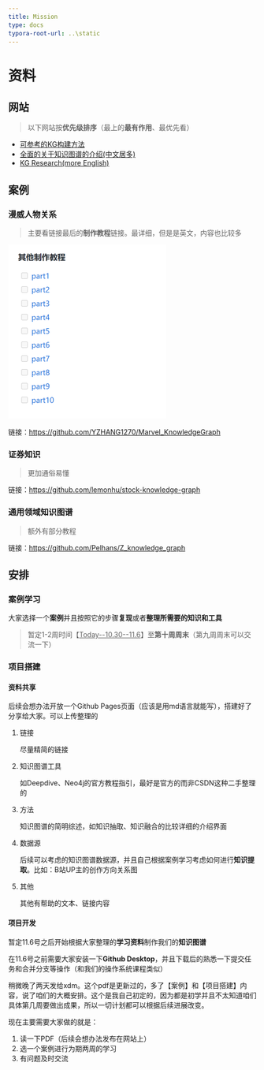 ```yaml
---
title: Mission
type: docs
typora-root-url: ..\static
---
```

# 资料

## 网站

> 以下网站按**优先级排序**（最上的**最有作用**、最优先看）

- [可参考的KG构建方法](https://blog.csdn.net/xs1997/article/details/109257727)
- [全面的关于知识图谱的介绍(中文居多)](https://github.com/husthuke/awesome-knowledge-graph)
- [KG Research(more English)](https://shaoxiongji.github.io/knowledge-graphs/)

## 案例

### 漫威人物关系

> 主要看链接最后的**制作教程**链接。最详细，但是是英文，内容也比较多

<img src="/images/_index.assets/image-20221023000330408-16669734633171.png" alt="image-20221023000330408" style="zoom: 50%;" />

链接：https://github.com/YZHANG1270/Marvel_KnowledgeGraph

### 证券知识

> 更加通俗易懂

链接：https://github.com/lemonhu/stock-knowledge-graph

### 通用领域知识图谱

> 额外有部分教程

链接：https://github.com/Pelhans/Z_knowledge_graph

## 安排

### 案例学习

大家选择一个**案例**并且按照它的步骤**复现**或者**整理所需要的知识和工具**

> 暂定1-2周时间【<u>Today--10.30--11.6</u>】至**第十周周末**（第九周周末可以交流一下）

### 项目搭建

#### 资料共享

后续会想办法开放一个Github Pages页面（应该是用md语言就能写），搭建好了分享给大家。可以上传整理的

1. 链接

   尽量精简的链接

2. 知识图谱工具

   如Deepdive、Neo4j的官方教程指引，最好是官方的而非CSDN这种二手整理的

3. 方法

   知识图谱的简明综述，如知识抽取、知识融合的比较详细的介绍界面

4. 数据源

   后续可以考虑的知识图谱数据源，并且自己根据案例学习考虑如何进行**知识提取**。比如：B站UP主的创作方向关系图

5. 其他

   其他有帮助的文本、链接内容

#### 项目开发

暂定11.6号之后开始根据大家整理的**学习资料**制作我们的**知识图谱**

在11.6号之前需要大家安装一下**Github Desktop**，并且下载后的熟悉一下提交任务和合并分支等操作（和我们的操作系统课程类似）



稍微晚了两天发给xdm。这个pdf是更新过的，多了【案例】和【项目搭建】内容，说了咱们的大概安排。这个是我自己初定的，因为都是初学并且不太知道咱们具体第几周要做出成果，所以一切计划都可以根据后续进展改变。

现在主要需要大家做的就是：

1. 读一下PDF（后续会想办法发布在网站上）
2. 选一个案例进行为期两周的学习
3. 有问题及时交流

